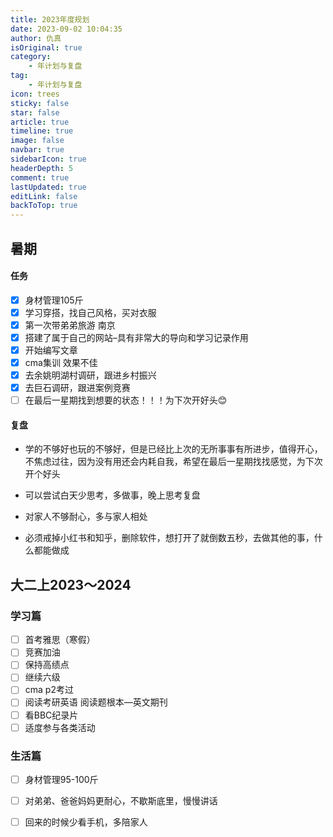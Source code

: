 ```yaml
---
title: 2023年度规划
date: 2023-09-02 10:04:35
author: 仇真
isOriginal: true
category: 
    - 年计划与复盘
tag:
    - 年计划与复盘
icon: trees
sticky: false
star: false
article: true
timeline: true
image: false
navbar: true
sidebarIcon: true
headerDepth: 5
comment: true
lastUpdated: true
editLink: false
backToTop: true
---
```


## 暑期

#### 任务

- [x] 身材管理105斤
- [x] 学习穿搭，找自己风格，买对衣服
- [x] 第一次带弟弟旅游 南京
- [x] 搭建了属于自己的网站–具有非常大的导向和学习记录作用
- [x] 开始编写文章
- [x] cma集训 效果不佳
- [x] 去余姚明湖村调研，跟进乡村振兴
- [x] 去巨石调研，跟进案例竞赛
- [ ] 在最后一星期找到想要的状态！！！为下次开好头😊

#### 复盘

- 学的不够好也玩的不够好，但是已经比上次的无所事事有所进步，值得开心，不焦虑过往，因为没有用还会内耗自我，希望在最后一星期找找感觉，为下次开个好头

- 可以尝试白天少思考，多做事，晚上思考复盘

- 对家人不够耐心，多与家人相处

- 必须戒掉小红书和知乎，删除软件，想打开了就倒数五秒，去做其他的事，什么都能做成

## 大二上2023～2024

### 学习篇

- [ ] 首考雅思（寒假）
- [ ] 竞赛加油
- [ ] 保持高绩点
- [ ] 继续六级
- [ ] cma p2考过
- [ ] 阅读考研英语 阅读题根本—英文期刊
- [ ] 看BBC纪录片
- [ ] 适度参与各类活动

### 生活篇

- [ ] 身材管理95-100斤
- [ ] 对弟弟、爸爸妈妈更耐心，不歇斯底里，慢慢讲话
- [ ] 回来的时候少看手机，多陪家人







